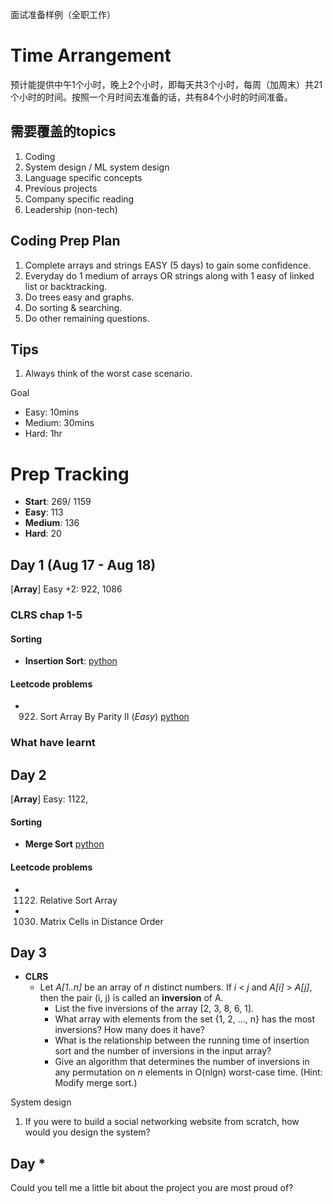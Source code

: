 面试准备样例（全职工作）

# Time Arrangement

预计能提供中午1个小时，晚上2个小时，即每天共3个小时，每周（加周末）共21个小时的时间。按照一个月时间去准备的话，共有84个小时的时间准备。

## 需要覆盖的topics
1. Coding
2. System design / ML system design
3. Language specific concepts
4. Previous projects
5. Company specific reading
6. Leadership (non-tech)

## Coding Prep Plan
1. Complete arrays and strings EASY (5 days) to gain some confidence.
2. Everyday do 1 medium of arrays OR strings along with 1 easy of linked list or backtracking.
3. Do trees easy and graphs.
4. Do sorting & searching.
5. Do other remaining questions.


## Tips
1. Always think of the worst case scenario.

Goal
- Easy: 10mins
- Medium: 30mins
- Hard: 1hr

# Prep Tracking

- **Start**: 269/ 1159
- **Easy**: 113
- **Medium**: 136
- **Hard**: 20

## Day 1 (Aug 17 - Aug 18)

[**Array**] Easy +2: 922, 1086

### CLRS chap 1-5 
#### Sorting

- **Insertion Sort**: [python](../Algorithms/Sorting/InsertionSort.py)

#### Leetcode problems

- 922. Sort Array By Parity II (*Easy*) [python](./Problems/Leetcode/901-1000/922_SortArrayByParityII.py)

### What have learnt

## Day 2

[**Array**] Easy: 1122, 

#### Sorting

- **Merge Sort** [python](../Algorithms/Sorting/MergeSort.py)

#### Leetcode problems

- 1122. Relative Sort Array
- 1030. Matrix Cells in Distance Order

## Day 3

- **CLRS**
  - Let *A[1..n]* be an array of *n* distinct numbers. If *i* < *j* and *A[i]* > *A[j]*, then the pair (i, j) is called an **inversion** of A.
    - List the five inversions of the array [2, 3, 8, 6, 1].
    - What array with elements from the set {1, 2, ..., n} has the most inversions? How many does it have?
    - What is the relationship between the running time of insertion sort and the number of inversions in the input array?
    - Give an algorithm that determines the number of inversions in any permutation on *n* elements in O(nlgn) worst-case time. (Hint: Modify merge sort.)

System design
1. If you were to build a social networking website from scratch, how would you design the system?

## Day *

Could you tell me a little bit about the project you are most proud of?
